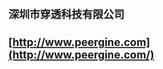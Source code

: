 ### 

## 

### 

### 

### 	





## 深圳市穿透科技有限公司

## [http://www.peergine.com](http://www.peergine.com/)

























## 

## 



